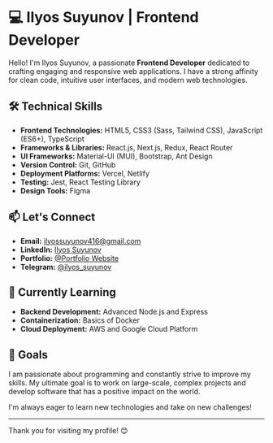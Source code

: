 # 💻 Ilyos Suyunov | Frontend Developer

Hello! I'm Ilyos Suyunov, a passionate **Frontend Developer** dedicated to crafting engaging and responsive web applications. I have a strong affinity for clean code, intuitive user interfaces, and modern web technologies.

## 🛠 Technical Skills

- **Frontend Technologies:** HTML5, CSS3 (Sass, Tailwind CSS), JavaScript (ES6+), TypeScript
- **Frameworks & Libraries:** React.js, Next.js, Redux, React Router
- **UI Frameworks:** Material-UI (MUI), Bootstrap, Ant Design
- **Version Control:** Git, GitHub
- **Deployment Platforms:** Vercel, Netlify
- **Testing:** Jest, React Testing Library
- **Design Tools:** Figma

## 📫 Let's Connect

- **Email:** ilyossuyunov416@gmail.com
- **LinkedIn:** [Ilyos Suyunov](https://www.linkedin.com/in/ilyos-suyunov/)
- **Portfolio:** [@Portfolio Website](https://portfolio-website-ruddy-alpha.vercel.app/)
- **Telegram:** [@ilyos_suyunov](https://t.me/Uzbcoder_01)

## 🌱 Currently Learning

- **Backend Development:** Advanced Node.js and Express
- **Containerization:** Basics of Docker
- **Cloud Deployment:** AWS and Google Cloud Platform

## 🚀 Goals

I am passionate about programming and constantly strive to improve my skills. My ultimate goal is to work on large-scale, complex projects and develop software that has a positive impact on the world.

I'm always eager to learn new technologies and take on new challenges!

---

Thank you for visiting my profile! 😊

